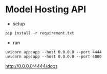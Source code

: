 # Model Hosting API

- setup
```shell
pip install -r requirement.txt
```

- run
```shell
uvicorn app:app --host 0.0.0.0 --port 4444
uvicorn app:app --host 0.0.0.0 --port 4000
```
http://0.0.0.0:4444/docs
